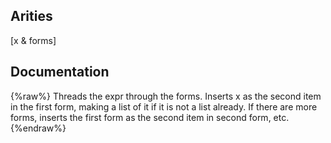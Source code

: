 ## Arities
[x & forms]

## Documentation
{%raw%}
Threads the expr through the forms. Inserts x as the
  second item in the first form, making a list of it if it is not a
  list already. If there are more forms, inserts the first form as the
  second item in second form, etc.
{%endraw%}
